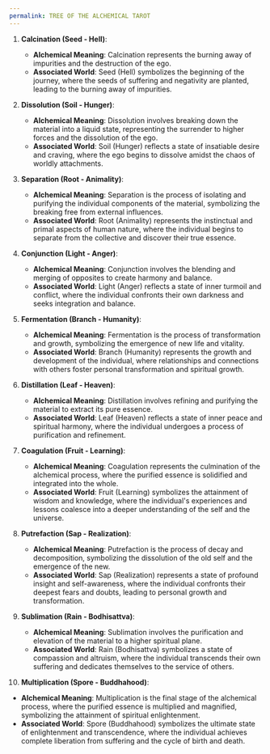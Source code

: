 ```yaml
---
permalink: TREE OF THE ALCHEMICAL TAROT
---
```

1. **Calcination (Seed - Hell)**:
   - **Alchemical Meaning**: Calcination represents the burning away of impurities and the destruction of the ego.
   - **Associated World**: Seed (Hell) symbolizes the beginning of the journey, where the seeds of suffering and negativity are planted, leading to the burning away of impurities.

2. **Dissolution (Soil - Hunger)**:
   - **Alchemical Meaning**: Dissolution involves breaking down the material into a liquid state, representing the surrender to higher forces and the dissolution of the ego.
   - **Associated World**: Soil (Hunger) reflects a state of insatiable desire and craving, where the ego begins to dissolve amidst the chaos of worldly attachments.

3. **Separation (Root - Animality)**:
   - **Alchemical Meaning**: Separation is the process of isolating and purifying the individual components of the material, symbolizing the breaking free from external influences.
   - **Associated World**: Root (Animality) represents the instinctual and primal aspects of human nature, where the individual begins to separate from the collective and discover their true essence.

4. **Conjunction (Light - Anger)**:
   - **Alchemical Meaning**: Conjunction involves the blending and merging of opposites to create harmony and balance.
   - **Associated World**: Light (Anger) reflects a state of inner turmoil and conflict, where the individual confronts their own darkness and seeks integration and balance.

5. **Fermentation (Branch - Humanity)**:
   - **Alchemical Meaning**: Fermentation is the process of transformation and growth, symbolizing the emergence of new life and vitality.
   - **Associated World**: Branch (Humanity) represents the growth and development of the individual, where relationships and connections with others foster personal transformation and spiritual growth.

6. **Distillation (Leaf - Heaven)**:
   - **Alchemical Meaning**: Distillation involves refining and purifying the material to extract its pure essence.
   - **Associated World**: Leaf (Heaven) reflects a state of inner peace and spiritual harmony, where the individual undergoes a process of purification and refinement.

7. **Coagulation (Fruit - Learning)**:
   - **Alchemical Meaning**: Coagulation represents the culmination of the alchemical process, where the purified essence is solidified and integrated into the whole.
   - **Associated World**: Fruit (Learning) symbolizes the attainment of wisdom and knowledge, where the individual's experiences and lessons coalesce into a deeper understanding of the self and the universe.

8. **Putrefaction (Sap - Realization)**:
   - **Alchemical Meaning**: Putrefaction is the process of decay and decomposition, symbolizing the dissolution of the old self and the emergence of the new.
   - **Associated World**: Sap (Realization) represents a state of profound insight and self-awareness, where the individual confronts their deepest fears and doubts, leading to personal growth and transformation.

9. **Sublimation (Rain - Bodhisattva)**:
   - **Alchemical Meaning**: Sublimation involves the purification and elevation of the material to a higher spiritual plane.
   - **Associated World**: Rain (Bodhisattva) symbolizes a state of compassion and altruism, where the individual transcends their own suffering and dedicates themselves to the service of others.

10. **Multiplication (Spore - Buddhahood)**:
   - **Alchemical Meaning**: Multiplication is the final stage of the alchemical process, where the purified essence is multiplied and magnified, symbolizing the attainment of spiritual enlightenment.
   - **Associated World**: Spore (Buddhahood) symbolizes the ultimate state of enlightenment and transcendence, where the individual achieves complete liberation from suffering and the cycle of birth and death.
